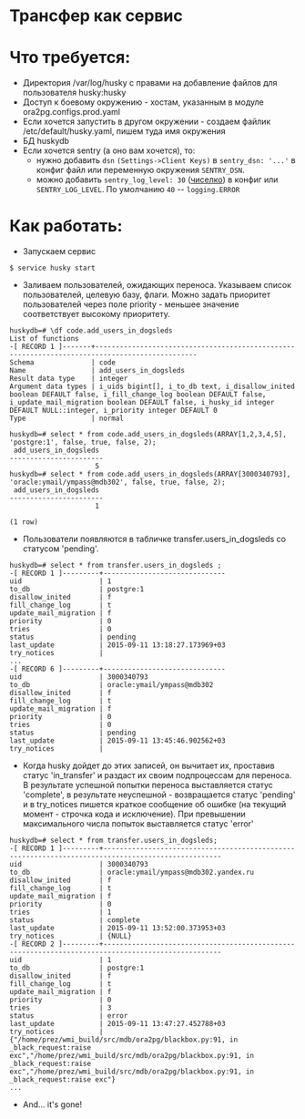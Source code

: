 # Трансфер как сервис

Что требуется:
====
* Директория /var/log/husky с правами на добавление файлов для пользователя husky:husky
* Доступ к боевому окружению - хостам, указанным в модуле ora2pg.configs.prod.yaml
* Если хочется запустить в другом окружении - создаем файлик /etc/default/husky.yaml, пишем туда имя окружения
* БД huskydb
* Если хочется sentry (а оно вам хочется), то:
   * нужно добавить `dsn` `(Settings->Client Keys)` в `sentry_dsn: '...'` в конфиг файл или переменную окружения `SENTRY_DSN`.
   * можно добавить `sentry_log_level: 30` ([чиселко](https://docs.python.org/2/library/logging.html#logging-levels)) в конфиг или `SENTRY_LOG_LEVEL`. По умолчанию `40` -- `logging.ERROR`

Как работать:
====

* Запускаем сервис
```
$ service husky start
```
* Заливаем пользователей, ожидающих переноса. Указываем список пользователей, целевую базу, флаги. Можно задать приоритет пользователей через поле priority - меньшее значение соответствует высокому приоритету.
```
huskydb=# \df code.add_users_in_dogsleds
List of functions
-[ RECORD 1 ]-------+-----------------------------------------------------------------------------------------------
Schema              | code
Name                | add_users_in_dogsleds
Result data type    | integer
Argument data types | i_uids bigint[], i_to_db text, i_disallow_inited boolean DEFAULT false, i_fill_change_log boolean DEFAULT false, i_update_mail_migration boolean DEFAULT false, i_husky_id integer DEFAULT NULL::integer, i_priority integer DEFAULT 0
Type                | normal

huskydb=# select * from code.add_users_in_dogsleds(ARRAY[1,2,3,4,5], 'postgre:1', false, true, false, 2);
 add_users_in_dogsleds
-----------------------
                     5
huskydb=# select * from code.add_users_in_dogsleds(ARRAY[3000340793], 'oracle:ymail/ympass@mdb302', false, true, false, 2);
 add_users_in_dogsleds
-----------------------
                     1

(1 row)
```
* Пользователи появляются в табличке transfer.users_in_dogsleds со статусом 'pending'.
```
huskydb=# select * from transfer.users_in_dogsleds ;
-[ RECORD 1 ]---------+------------------------------
uid                   | 1
to_db                 | postgre:1
disallow_inited       | f
fill_change_log       | t
update_mail_migration | f
priority              | 0
tries                 | 0
status                | pending
last_update           | 2015-09-11 13:18:27.173969+03
try_notices           |
...
-[ RECORD 6 ]---------+------------------------------
uid                   | 3000340793
to_db                 | oracle:ymail/ympass@mdb302
disallow_inited       | f
fill_change_log       | t
update_mail_migration | f
priority              | 0
tries                 | 0
status                | pending
last_update           | 2015-09-11 13:45:46.902562+03
try_notices           |
```
* Когда husky дойдет до этих записей, он вычитает их, проставив статус 'in_transfer' и раздаст их своим подпроцессам для переноса. В результате успешной попытки переноса выставляется статус 'complete', в результате неуспешной - возвращается статус 'pending' и в try_notices пишется краткое сообщение об ошибке (на текущий момент - строчка кода и исключение). При превышении максимального числа попыток выставляется статус 'error'
```
huskydb=# select * from transfer.users_in_dogsleds;
-[ RECORD 1 ]---------+---------------------------------------------------------------------------------------------------
uid                   | 3000340793
to_db                 | oracle:ymail/ympass@mdb302.yandex.ru
disallow_inited       | f
fill_change_log       | t
update_mail_migration | f
priority              | 0
tries                 | 1
status                | complete
last_update           | 2015-09-11 13:52:00.373953+03
try_notices           | {NULL}
-[ RECORD 2 ]---------+---------------------------------------------------------------------------------------------------
uid                   | 1
to_db                 | postgre:1
disallow_inited       | f
fill_change_log       | t
update_mail_migration | f
priority              | 0
tries                 | 3
status                | error
last_update           | 2015-09-11 13:47:27.452788+03
try_notices           | {"/home/prez/wmi_build/src/mdb/ora2pg/blackbox.py:91, in _black_request:raise exc","/home/prez/wmi_build/src/mdb/ora2pg/blackbox.py:91, in _black_request:raise exc","/home/prez/wmi_build/src/mdb/ora2pg/blackbox.py:91, in _black_request:raise exc"}
...
```
* And... it's gone!
